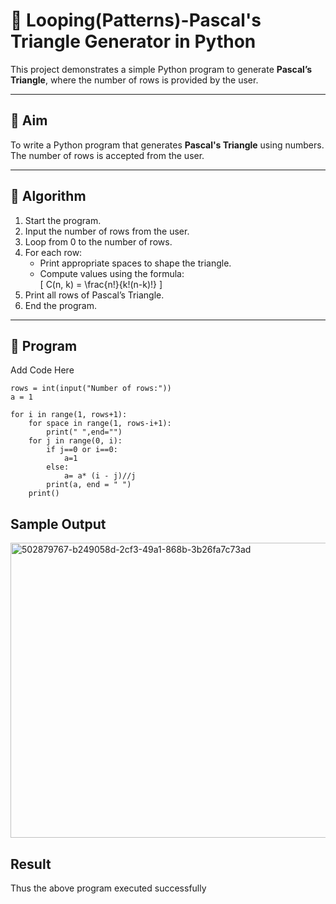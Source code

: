 # 🔺 Looping(Patterns)-Pascal's Triangle Generator in Python

This project demonstrates a simple Python program to generate **Pascal’s Triangle**, where the number of rows is provided by the user.

---

## 🎯 Aim

To write a Python program that generates **Pascal's Triangle** using numbers. The number of rows is accepted from the user.

---

## 🧠 Algorithm

1. Start the program.
2. Input the number of rows from the user.
3. Loop from 0 to the number of rows.
4. For each row:
   - Print appropriate spaces to shape the triangle.
   - Compute values using the formula:  
     \[
     C(n, k) = \frac{n!}{k!(n-k)!}
     \]
5. Print all rows of Pascal’s Triangle.
6. End the program.

---

## 🧪 Program
Add Code Here
```
rows = int(input("Number of rows:"))
a = 1

for i in range(1, rows+1):
    for space in range(1, rows-i+1):
        print(" ",end="")
    for j in range(0, i):
        if j==0 or i==0:
            a=1
        else:
            a= a* (i - j)//j
        print(a, end = " ")
    print()
```

## Sample Output
<img width="622" height="472" alt="502879767-b249058d-2cf3-49a1-868b-3b26fa7c73ad" src="https://github.com/user-attachments/assets/47f61e67-48e3-4d6e-a791-28059482f107" />

## Result
Thus the above program executed successfully
